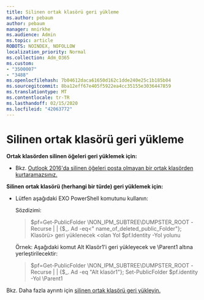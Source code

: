 ```yaml
---
title: Silinen ortak klasörü geri yükleme
ms.author: pebaum
author: pebaum
manager: mnirkhe
ms.audience: Admin
ms.topic: article
ROBOTS: NOINDEX, NOFOLLOW
localization_priority: Normal
ms.collection: Adm_O365
ms.custom:
- "3500007"
- "3488"
ms.openlocfilehash: 7b04612daca61650d162c1dde240e25c1b185b04
ms.sourcegitcommit: 8ba12eff67e405f5922ea4cc35155e3036447859
ms.translationtype: MT
ms.contentlocale: tr-TR
ms.lasthandoff: 02/15/2020
ms.locfileid: "42063772"
---
```

# <a name="restore-a-deleted-public-folder"></a>Silinen ortak klasörü geri yükleme

**Ortak klasörden silinen öğeleri geri yüklemek için:**

- Bkz. [Outlook 2016'da silinen öğeleri posta olmayan bir ortak klasörden kurtaramazsınız.](https://aka.ms/pfrec)
 
**Silinen ortak klasörü (herhangi bir türde) geri yüklemek için:** 

- Lütfen aşağıdaki EXO PowerShell komutunu kullanın:

    Sözdizimi:

    >$pf=Get-PublicFolder \NON_IPM_SUBTREE\DUMPSTER_ROOT -Recurse | | {$_. Ad -eq\<" name_of_deleted_public_Folder"}; Klasörü> geri yüklenecek \<olan Yol $pf.Identity -Yol yolunu

    Örnek: Aşağıdaki komut Alt Klasör1'i geri yükleyecek ve \Parent1 altına yerleştirilecektir:

    >$pf=Get-PublicFolder \NON_IPM_SUBTREE\DUMPSTER_ROOT -Recurse | | {$_. Ad -eq "Alt klasör1"}; Set-PublicFolder $pf.identity -Yol \Parent1

Bkz. Daha fazla ayrıntı için [silinen ortak klasörü geri yükleyin.](https://docs.microsoft.com/exchange/collaboration-exo/public-folders/restore-deleted-public-folder)
